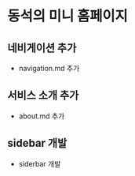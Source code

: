 # 동석의 미니 홈페이지

## 네비게이션 추가
- navigation.md 추가


## 서비스 소개 추가
- about.md 추가

## sidebar 개발
- siderbar 개발